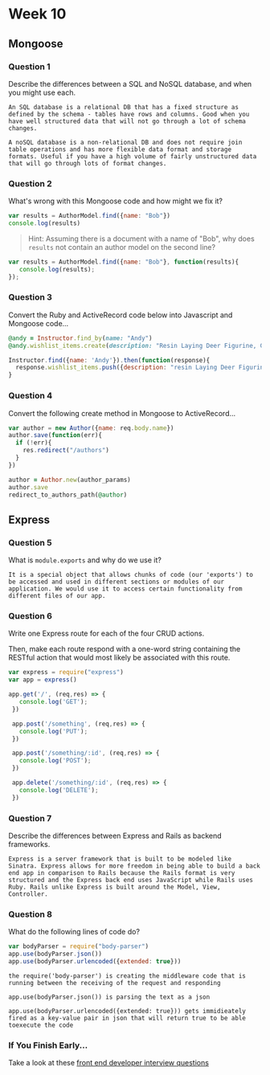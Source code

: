 # Week 10

## Mongoose

### Question 1

Describe the differences between a SQL and NoSQL database, and when you might use each.

```text
An SQL database is a relational DB that has a fixed structure as defined by the schema - tables have rows and columns. Good when you have well structured data that will not go through a lot of schema changes.

A noSQL database is a non-relational DB and does not require join table operations and has more flexible data format and storage formats. Useful if you have a high volume of fairly unstructured data that will go through lots of format changes.
```

### Question 2

What's wrong with this Mongoose code and how might we fix it?

```js
var results = AuthorModel.find({name: "Bob"})
console.log(results)
```

> Hint: Assuming there is a document with a name of "Bob", why does `results` not contain an author model on the second line?

```js
var results = AuthorModel.find({name: "Bob"}, function(results){
   console.log(results);
});
```

### Question 3

Convert the Ruby and ActiveRecord code below into Javascript and Mongoose code...

```rb
@andy = Instructor.find_by(name: "Andy")
@andy.wishlist_items.create(description: "Resin Laying Deer Figurine, Gold")
```

```js
Instructor.find({name: 'Andy'}).then(function(response){
  response.wishlist_items.push({description: "resin Laying Deer Figurine, Gold"})
}
```

### Question 4

Convert the following create method in Mongoose to ActiveRecord...

```js
var author = new Author({name: req.body.name})
author.save(function(err){
  if (!err){
    res.redirect("/authors")
  }
})
```

```rb
author = Author.new(author_params)
author.save
redirect_to_authors_path(@author)
```

## Express

### Question 5

What is `module.exports` and why do we use it?

```text
It is a special object that allows chunks of code (our 'exports') to be accessed and used in different sections or modules of our application. We would use it to access certain functionality from different files of our app.
```

### Question 6

Write one Express route for each of the four CRUD actions.

Then, make each route respond with a one-word string containing the RESTful action that would most likely be associated with this route.

```js
var express = require("express")
var app = express()

app.get('/', (req,res) => {
   console.log('GET');
 })

 app.post('/something', (req,res) => {
   console.log('PUT');
 })

 app.post('/something/:id', (req,res) => {
   console.log('POST');
 })

 app.delete('/something/:id', (req,res) => {
   console.log('DELETE');
 })

```

### Question 7

Describe the differences between Express and Rails as backend frameworks.

```text
Express is a server framework that is built to be modeled like Sinatra. Express allows for more freedom in being able to build a back end app in comparison to Rails because the Rails format is very structured and the Express back end uses JavaScript while Rails uses Ruby. Rails unlike Express is built around the Model, View, Controller.
```

### Question 8

What do the following lines of code do?

```js
var bodyParser = require("body-parser")
app.use(bodyParser.json())
app.use(bodyParser.urlencoded({extended: true}))
```

```text
the require('body-parser') is creating the middleware code that is running between the receiving of the request and responding

app.use(bodyParser.json()) is parsing the text as a json

app.use(bodyParser.urlencoded({extended: true})) gets immidieately fired as a key-value pair in json that will return true to be able toexecute the code
```

### If You Finish Early...

Take a look at these [front end developer interview questions](https://github.com/h5bp/Front-end-Developer-Interview-Questions/blob/master/README.md)
